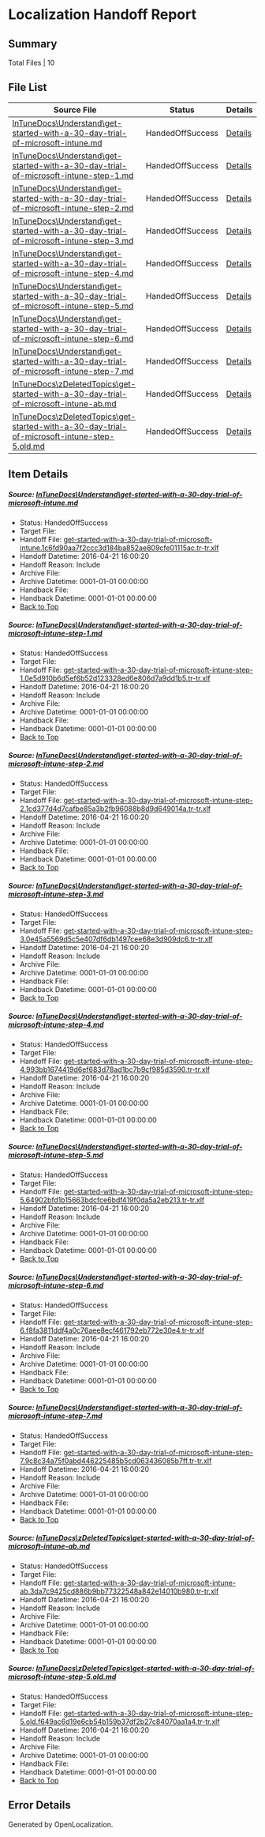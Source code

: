 # <a name='report-top'></a> Localization Handoff Report

## Summary
 Total Files | 10

## File List
 Source File | Status | Details 
 ----------- | ------ | ------- 
 [InTuneDocs\Understand\get-started-with-a-30-day-trial-of-microsoft-intune.md](https://github.com/Microsoft/IntuneDocs-pr/blob/4dfccffd9432f5accd5476507b856104815616e3/InTuneDocs/Understand/get-started-with-a-30-day-trial-of-microsoft-intune.md) | HandedOffSuccess | [Details](#1ac3d538937206bd42bd935c0dd338ae2dffc66a1186)
 [InTuneDocs\Understand\get-started-with-a-30-day-trial-of-microsoft-intune-step-1.md](https://github.com/Microsoft/IntuneDocs-pr/blob/4dfccffd9432f5accd5476507b856104815616e3/InTuneDocs/Understand/get-started-with-a-30-day-trial-of-microsoft-intune-step-1.md) | HandedOffSuccess | [Details](#4b0182df88cfaf7290e96502c409f60bd103215a1179)
 [InTuneDocs\Understand\get-started-with-a-30-day-trial-of-microsoft-intune-step-2.md](https://github.com/Microsoft/IntuneDocs-pr/blob/4dfccffd9432f5accd5476507b856104815616e3/InTuneDocs/Understand/get-started-with-a-30-day-trial-of-microsoft-intune-step-2.md) | HandedOffSuccess | [Details](#4efb1f372831256f6809521ad52a27792ff5dd8b1180)
 [InTuneDocs\Understand\get-started-with-a-30-day-trial-of-microsoft-intune-step-3.md](https://github.com/Microsoft/IntuneDocs-pr/blob/4dfccffd9432f5accd5476507b856104815616e3/InTuneDocs/Understand/get-started-with-a-30-day-trial-of-microsoft-intune-step-3.md) | HandedOffSuccess | [Details](#6c56fe8199b0ecd9fb0ed8dcabbb638cba911eda1181)
 [InTuneDocs\Understand\get-started-with-a-30-day-trial-of-microsoft-intune-step-4.md](https://github.com/Microsoft/IntuneDocs-pr/blob/4dfccffd9432f5accd5476507b856104815616e3/InTuneDocs/Understand/get-started-with-a-30-day-trial-of-microsoft-intune-step-4.md) | HandedOffSuccess | [Details](#62230b86e08229cf80ebee01e2e8f1f509b56afa1182)
 [InTuneDocs\Understand\get-started-with-a-30-day-trial-of-microsoft-intune-step-5.md](https://github.com/Microsoft/IntuneDocs-pr/blob/4dfccffd9432f5accd5476507b856104815616e3/InTuneDocs/Understand/get-started-with-a-30-day-trial-of-microsoft-intune-step-5.md) | HandedOffSuccess | [Details](#dcf67ebd9fbb8b194ee34884aaef2113296bb5df1183)
 [InTuneDocs\Understand\get-started-with-a-30-day-trial-of-microsoft-intune-step-6.md](https://github.com/Microsoft/IntuneDocs-pr/blob/4dfccffd9432f5accd5476507b856104815616e3/InTuneDocs/Understand/get-started-with-a-30-day-trial-of-microsoft-intune-step-6.md) | HandedOffSuccess | [Details](#312f74a5015f8e557760ada03e749f1b9453a1111184)
 [InTuneDocs\Understand\get-started-with-a-30-day-trial-of-microsoft-intune-step-7.md](https://github.com/Microsoft/IntuneDocs-pr/blob/4dfccffd9432f5accd5476507b856104815616e3/InTuneDocs/Understand/get-started-with-a-30-day-trial-of-microsoft-intune-step-7.md) | HandedOffSuccess | [Details](#a61c655df66e28f734d58c3124bf8bd7306016821185)
 [InTuneDocs\zDeletedTopics\get-started-with-a-30-day-trial-of-microsoft-intune-ab.md](https://github.com/Microsoft/IntuneDocs-pr/blob/4dfccffd9432f5accd5476507b856104815616e3/InTuneDocs/zDeletedTopics/get-started-with-a-30-day-trial-of-microsoft-intune-ab.md) | HandedOffSuccess | [Details](#fcc4a347a310bc3ce45ac1852c05ce13900a8ac41398)
 [InTuneDocs\zDeletedTopics\get-started-with-a-30-day-trial-of-microsoft-intune-step-5.old.md](https://github.com/Microsoft/IntuneDocs-pr/blob/4dfccffd9432f5accd5476507b856104815616e3/InTuneDocs/zDeletedTopics/get-started-with-a-30-day-trial-of-microsoft-intune-step-5.old.md) | HandedOffSuccess | [Details](#f33227be43511407ba2e8be7a73f1e518bf148cc1400)

## Item Details
##### <a name='1ac3d538937206bd42bd935c0dd338ae2dffc66a1186'></a> Source: [InTuneDocs\Understand\get-started-with-a-30-day-trial-of-microsoft-intune.md](https://github.com/Microsoft/IntuneDocs-pr/blob/4dfccffd9432f5accd5476507b856104815616e3/InTuneDocs/Understand/get-started-with-a-30-day-trial-of-microsoft-intune.md)
* Status: HandedOffSuccess
* Target File: 
* Handoff File: [get-started-with-a-30-day-trial-of-microsoft-intune.1c6fd90aa7f2ccc3d184ba852ae809cfe01115ac.tr-tr.xlf](https://github.com/Microsoft/EM.handoff/blob/f45e399de8d27e28bff4aecd2a3c4156a0bb0893/ol-handoff/Microsoft/IntuneDocs-pr.tr-tr/master/get-started-with-a-30-day-trial-of-microsoft-intune.1c6fd90aa7f2ccc3d184ba852ae809cfe01115ac.tr-tr.xlf)
* Handoff Datetime: 2016-04-21 16:00:20
* Handoff Reason: Include
* Archive File: 
* Archive Datetime: 0001-01-01 00:00:00
* Handback File: 
* Handback Datetime: 0001-01-01 00:00:00
* [Back to Top](#report-top)

##### <a name='4b0182df88cfaf7290e96502c409f60bd103215a1179'></a> Source: [InTuneDocs\Understand\get-started-with-a-30-day-trial-of-microsoft-intune-step-1.md](https://github.com/Microsoft/IntuneDocs-pr/blob/4dfccffd9432f5accd5476507b856104815616e3/InTuneDocs/Understand/get-started-with-a-30-day-trial-of-microsoft-intune-step-1.md)
* Status: HandedOffSuccess
* Target File: 
* Handoff File: [get-started-with-a-30-day-trial-of-microsoft-intune-step-1.0e5d910b6d5ef6b52d123328ed6e806d7a9dd1b5.tr-tr.xlf](https://github.com/Microsoft/EM.handoff/blob/f45e399de8d27e28bff4aecd2a3c4156a0bb0893/ol-handoff/Microsoft/IntuneDocs-pr.tr-tr/master/get-started-with-a-30-day-trial-of-microsoft-intune-step-1.0e5d910b6d5ef6b52d123328ed6e806d7a9dd1b5.tr-tr.xlf)
* Handoff Datetime: 2016-04-21 16:00:20
* Handoff Reason: Include
* Archive File: 
* Archive Datetime: 0001-01-01 00:00:00
* Handback File: 
* Handback Datetime: 0001-01-01 00:00:00
* [Back to Top](#report-top)

##### <a name='4efb1f372831256f6809521ad52a27792ff5dd8b1180'></a> Source: [InTuneDocs\Understand\get-started-with-a-30-day-trial-of-microsoft-intune-step-2.md](https://github.com/Microsoft/IntuneDocs-pr/blob/4dfccffd9432f5accd5476507b856104815616e3/InTuneDocs/Understand/get-started-with-a-30-day-trial-of-microsoft-intune-step-2.md)
* Status: HandedOffSuccess
* Target File: 
* Handoff File: [get-started-with-a-30-day-trial-of-microsoft-intune-step-2.1cd377d4d7cafbe85a3b2fb96088b8d9d649014a.tr-tr.xlf](https://github.com/Microsoft/EM.handoff/blob/f45e399de8d27e28bff4aecd2a3c4156a0bb0893/ol-handoff/Microsoft/IntuneDocs-pr.tr-tr/master/get-started-with-a-30-day-trial-of-microsoft-intune-step-2.1cd377d4d7cafbe85a3b2fb96088b8d9d649014a.tr-tr.xlf)
* Handoff Datetime: 2016-04-21 16:00:20
* Handoff Reason: Include
* Archive File: 
* Archive Datetime: 0001-01-01 00:00:00
* Handback File: 
* Handback Datetime: 0001-01-01 00:00:00
* [Back to Top](#report-top)

##### <a name='6c56fe8199b0ecd9fb0ed8dcabbb638cba911eda1181'></a> Source: [InTuneDocs\Understand\get-started-with-a-30-day-trial-of-microsoft-intune-step-3.md](https://github.com/Microsoft/IntuneDocs-pr/blob/4dfccffd9432f5accd5476507b856104815616e3/InTuneDocs/Understand/get-started-with-a-30-day-trial-of-microsoft-intune-step-3.md)
* Status: HandedOffSuccess
* Target File: 
* Handoff File: [get-started-with-a-30-day-trial-of-microsoft-intune-step-3.0e45a5569d5c5e407df6db1497cee68e3d909dc6.tr-tr.xlf](https://github.com/Microsoft/EM.handoff/blob/f45e399de8d27e28bff4aecd2a3c4156a0bb0893/ol-handoff/Microsoft/IntuneDocs-pr.tr-tr/master/get-started-with-a-30-day-trial-of-microsoft-intune-step-3.0e45a5569d5c5e407df6db1497cee68e3d909dc6.tr-tr.xlf)
* Handoff Datetime: 2016-04-21 16:00:20
* Handoff Reason: Include
* Archive File: 
* Archive Datetime: 0001-01-01 00:00:00
* Handback File: 
* Handback Datetime: 0001-01-01 00:00:00
* [Back to Top](#report-top)

##### <a name='62230b86e08229cf80ebee01e2e8f1f509b56afa1182'></a> Source: [InTuneDocs\Understand\get-started-with-a-30-day-trial-of-microsoft-intune-step-4.md](https://github.com/Microsoft/IntuneDocs-pr/blob/4dfccffd9432f5accd5476507b856104815616e3/InTuneDocs/Understand/get-started-with-a-30-day-trial-of-microsoft-intune-step-4.md)
* Status: HandedOffSuccess
* Target File: 
* Handoff File: [get-started-with-a-30-day-trial-of-microsoft-intune-step-4.993bb1674419d6ef683d78ad1bc7b9cf985d3590.tr-tr.xlf](https://github.com/Microsoft/EM.handoff/blob/f45e399de8d27e28bff4aecd2a3c4156a0bb0893/ol-handoff/Microsoft/IntuneDocs-pr.tr-tr/master/get-started-with-a-30-day-trial-of-microsoft-intune-step-4.993bb1674419d6ef683d78ad1bc7b9cf985d3590.tr-tr.xlf)
* Handoff Datetime: 2016-04-21 16:00:20
* Handoff Reason: Include
* Archive File: 
* Archive Datetime: 0001-01-01 00:00:00
* Handback File: 
* Handback Datetime: 0001-01-01 00:00:00
* [Back to Top](#report-top)

##### <a name='dcf67ebd9fbb8b194ee34884aaef2113296bb5df1183'></a> Source: [InTuneDocs\Understand\get-started-with-a-30-day-trial-of-microsoft-intune-step-5.md](https://github.com/Microsoft/IntuneDocs-pr/blob/4dfccffd9432f5accd5476507b856104815616e3/InTuneDocs/Understand/get-started-with-a-30-day-trial-of-microsoft-intune-step-5.md)
* Status: HandedOffSuccess
* Target File: 
* Handoff File: [get-started-with-a-30-day-trial-of-microsoft-intune-step-5.64902bfd1b15663bdcfce6bdf419f0da5a2eb213.tr-tr.xlf](https://github.com/Microsoft/EM.handoff/blob/f45e399de8d27e28bff4aecd2a3c4156a0bb0893/ol-handoff/Microsoft/IntuneDocs-pr.tr-tr/master/get-started-with-a-30-day-trial-of-microsoft-intune-step-5.64902bfd1b15663bdcfce6bdf419f0da5a2eb213.tr-tr.xlf)
* Handoff Datetime: 2016-04-21 16:00:20
* Handoff Reason: Include
* Archive File: 
* Archive Datetime: 0001-01-01 00:00:00
* Handback File: 
* Handback Datetime: 0001-01-01 00:00:00
* [Back to Top](#report-top)

##### <a name='312f74a5015f8e557760ada03e749f1b9453a1111184'></a> Source: [InTuneDocs\Understand\get-started-with-a-30-day-trial-of-microsoft-intune-step-6.md](https://github.com/Microsoft/IntuneDocs-pr/blob/4dfccffd9432f5accd5476507b856104815616e3/InTuneDocs/Understand/get-started-with-a-30-day-trial-of-microsoft-intune-step-6.md)
* Status: HandedOffSuccess
* Target File: 
* Handoff File: [get-started-with-a-30-day-trial-of-microsoft-intune-step-6.f8fa3811ddf4a0c76aee8ecf461792eb772e30e4.tr-tr.xlf](https://github.com/Microsoft/EM.handoff/blob/f45e399de8d27e28bff4aecd2a3c4156a0bb0893/ol-handoff/Microsoft/IntuneDocs-pr.tr-tr/master/get-started-with-a-30-day-trial-of-microsoft-intune-step-6.f8fa3811ddf4a0c76aee8ecf461792eb772e30e4.tr-tr.xlf)
* Handoff Datetime: 2016-04-21 16:00:20
* Handoff Reason: Include
* Archive File: 
* Archive Datetime: 0001-01-01 00:00:00
* Handback File: 
* Handback Datetime: 0001-01-01 00:00:00
* [Back to Top](#report-top)

##### <a name='a61c655df66e28f734d58c3124bf8bd7306016821185'></a> Source: [InTuneDocs\Understand\get-started-with-a-30-day-trial-of-microsoft-intune-step-7.md](https://github.com/Microsoft/IntuneDocs-pr/blob/4dfccffd9432f5accd5476507b856104815616e3/InTuneDocs/Understand/get-started-with-a-30-day-trial-of-microsoft-intune-step-7.md)
* Status: HandedOffSuccess
* Target File: 
* Handoff File: [get-started-with-a-30-day-trial-of-microsoft-intune-step-7.9c8c34a75f0abd446225485b5cd063436085b7ff.tr-tr.xlf](https://github.com/Microsoft/EM.handoff/blob/f45e399de8d27e28bff4aecd2a3c4156a0bb0893/ol-handoff/Microsoft/IntuneDocs-pr.tr-tr/master/get-started-with-a-30-day-trial-of-microsoft-intune-step-7.9c8c34a75f0abd446225485b5cd063436085b7ff.tr-tr.xlf)
* Handoff Datetime: 2016-04-21 16:00:20
* Handoff Reason: Include
* Archive File: 
* Archive Datetime: 0001-01-01 00:00:00
* Handback File: 
* Handback Datetime: 0001-01-01 00:00:00
* [Back to Top](#report-top)

##### <a name='fcc4a347a310bc3ce45ac1852c05ce13900a8ac41398'></a> Source: [InTuneDocs\zDeletedTopics\get-started-with-a-30-day-trial-of-microsoft-intune-ab.md](https://github.com/Microsoft/IntuneDocs-pr/blob/4dfccffd9432f5accd5476507b856104815616e3/InTuneDocs/zDeletedTopics/get-started-with-a-30-day-trial-of-microsoft-intune-ab.md)
* Status: HandedOffSuccess
* Target File: 
* Handoff File: [get-started-with-a-30-day-trial-of-microsoft-intune-ab.3da7c9425cd886b9bb77322548a842e14010b980.tr-tr.xlf](https://github.com/Microsoft/EM.handoff/blob/f45e399de8d27e28bff4aecd2a3c4156a0bb0893/ol-handoff/Microsoft/IntuneDocs-pr.tr-tr/master/get-started-with-a-30-day-trial-of-microsoft-intune-ab.3da7c9425cd886b9bb77322548a842e14010b980.tr-tr.xlf)
* Handoff Datetime: 2016-04-21 16:00:20
* Handoff Reason: Include
* Archive File: 
* Archive Datetime: 0001-01-01 00:00:00
* Handback File: 
* Handback Datetime: 0001-01-01 00:00:00
* [Back to Top](#report-top)

##### <a name='f33227be43511407ba2e8be7a73f1e518bf148cc1400'></a> Source: [InTuneDocs\zDeletedTopics\get-started-with-a-30-day-trial-of-microsoft-intune-step-5.old.md](https://github.com/Microsoft/IntuneDocs-pr/blob/4dfccffd9432f5accd5476507b856104815616e3/InTuneDocs/zDeletedTopics/get-started-with-a-30-day-trial-of-microsoft-intune-step-5.old.md)
* Status: HandedOffSuccess
* Target File: 
* Handoff File: [get-started-with-a-30-day-trial-of-microsoft-intune-step-5.old.f649ac6d19e6cb54b159b37df2b27c84070aa1a4.tr-tr.xlf](https://github.com/Microsoft/EM.handoff/blob/f45e399de8d27e28bff4aecd2a3c4156a0bb0893/ol-handoff/Microsoft/IntuneDocs-pr.tr-tr/master/get-started-with-a-30-day-trial-of-microsoft-intune-step-5.old.f649ac6d19e6cb54b159b37df2b27c84070aa1a4.tr-tr.xlf)
* Handoff Datetime: 2016-04-21 16:00:20
* Handoff Reason: Include
* Archive File: 
* Archive Datetime: 0001-01-01 00:00:00
* Handback File: 
* Handback Datetime: 0001-01-01 00:00:00
* [Back to Top](#report-top)


## Error Details

Generated by OpenLocalization.
